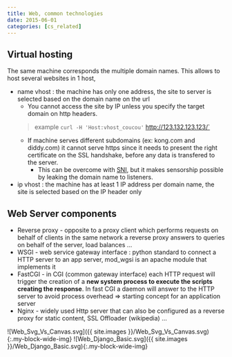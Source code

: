 ```yaml
---
title: Web, common technologies
date: 2015-06-01
categories: [cs_related]
---
```


## Virtual hosting

The same machine corresponds the multiple domain names. This allows to host several websites in 1 host,

* name vhost : the machine has only one address, the site to server is selected based on the domain name on the url
  * You cannot access the site by IP unless you specify the target domain on http headers.
  > example `curl -H 'Host:vhost_coucou'` http://123.132.123.123/`
  * If machine serves different subdomains (ex: kong.com and diddy.com) it cannot serve https since it needs to present the right certificate on the SSL handshake, before any data is transfered to the server.
    * This can be overcome with [SNI][0], but it makes sensorship possible by leaking the domain name to listeners.
* ip vhost : the machine has at least 1 IP address per domain name, the site is selected based on the IP header only

## Web Server components

* Reverse proxy - opposite to a proxy client which performs requests on behalf of clients in the same network
  a reverse proxy answers to queries on behalf of the server, load balances ...
* WSGI - web service gateway interface : python standard to connect a HTTP server to an app server,
  mod_wgsi is an apache module that implements it
* FastCGI - in CGI (common gateway interface) each HTTP request will trigger the creation of a **new system process to execute the scripts creating the response**.
  In fast CGI a daemon will answer to the HTTP server to avoid process overhead => starting concept for an application server
* Nginx - widely used Http server that can also be configured as a reverse proxy for static content, SSL Offloader (wikipedia) ...

![Web_Svg_Vs_Canvas.svg]({{ site.images }}/Web_Svg_Vs_Canvas.svg){:.my-block-wide-img}
![Web_Django_Basic.svg]({{ site.images }}/Web_Django_Basic.svg){:.my-block-wide-img}

[0]:https://en.wikipedia.org/wiki/Server_Name_Indication
